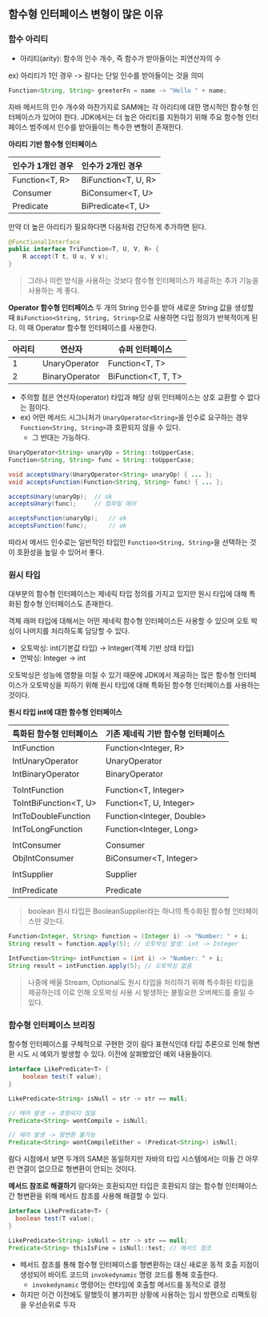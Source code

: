 ## 함수형 인터페이스 변형이 많은 이유

### 함수 아리티
- 아리티(arity): 함수의 인수 개수, 즉 함수가 받아들이는 피연산자의 수

ex) 아리티가 1인 경우 -> 람다는 단일 인수를 받아들이는 것을 의미
```java
Function<String, String> greeterFn = name -> "Hello " + name; 
```

자바 메서드의 인수 개수와 마찬가지로 SAM에는 각 아리티에 대한 명시적인 함수형 인터페이스가 있어야 한다. JDK에서는 더 높은 아리티를 지원하기 위해 주요 함수형 인터페이스 범주에서 인수를 받아들이는 특수한 변형이 존재한다.

**아리티 기반 함수형 인터페이스**

| 인수가 1개인 경우 | 인수가 2개인 경우 |
|:----|:----|
| Function<T, R> | BiFunction<T, U, R> |
| Consumer<T> | BiConsumer<T, U> |
| Predicate<T> | BiPredicate<T, U> |

만약 더 높은 아리티가 필요하다면 다음처럼 간단하게 추가하면 된다.
```java
@FunctionalInterface
public interface TriFunction<T, U, V, R> {
    R accept(T t, U u, V v);
}
```
> 그러나 이런 방식을 사용하는 것보다 함수형 인터페이스가 제공하는 추가 기능을 사용하는 게 좋다. 

**Operator 함수형 인터페이스**
두 개의 String 인수를 받아 새로운 String 값을 생성할 때 `BiFunction<String, String, String>`으로 사용하면 다입 정의가 반복적이게 된다. 이 때 Operator 함수형 인터페이스를 사용한다.

| 아리티 | 연산자 | 슈퍼 인터페이스 |
| --- | --- | --- |
| 1 | UnaryOperator<T> | Function<T, T> |
| 2 | BinaryOperator<T> | BiFunction<T, T, T> |

- 주의할 점은 연산자(operator) 타입과 해당 상위 인터페이스는 상호 교환할 수 없다는 점이다.
- ex) 어떤 메서드 시그니처가 `UnaryOperator<String>`을 인수로 요구하는 경우 `Function<String, String>`과 호환되지 않을 수 있다.
  - 그 반대는 가능하다.
```java
UnaryOperator<String> unaryOp = String::toUpperCase;
Function<String, String> func = String::toUpperCase;

void acceptsUnary(UnaryOperator<String> unaryOp) { ... };
void acceptsFunction(Function<String, String> func) { ... };

acceptsUnary(unaryOp);  // ok
acceptsUnary(func);     // 컴파일 에러 

acceptsFunction(unaryOp);   // ok
acceptsFunction(func);      // ok
```
따라서 메서드 인수로는 일반적인 타입인 `Function<String, String>`을 선택하는 것이 호환성을 높일 수 있어서 좋다.

### 원시 타입
대부분의 함수형 인터페이스는 제네릭 타입 정의를 가지고 있지만 원시 타입에 대해 특화된 함수형 인터페이스도 존재한다.

객체 래퍼 타입에 대해서는 어떤 제네릭 함수형 인터페이스든 사용할 수 있으며 오토 박싱이 나머지를 처리하도록 담당할 수 있다.
- 오토박싱: int(기본값 타입) -> Integer(객체 기반 상태 타입)
- 언박싱: Integer -> int

오토박싱은 성능에 영향을 미칠 수 있기 때문에 JDK에서 제공하는 많은 함수형 인터페이스가 오토박싱을 피하기 위해 원시 타입에 대해 특화된 함수형 인터페이스를 사용하는 것이다.

**원시 타입 int에 대한 함수형 인터페이스**

| 특화된 함수형 인터페이스         | 기존 제네릭 기반 함수형 인터페이스       |
|-----------------------|---------------------------|
| IntFunction<R>        | Function<Integer, R>      |
| IntUnaryOperator      | UnaryOperator<Integer>    |
| IntBinaryOperator     | BinaryOperator<Integer>   |
|                       |                           |
| ToIntFunction<T>      | Function<T, Integer>      |
| ToIntBiFunction<T, U> | Function<T, U, Integer>   |
| IntToDoubleFunction   | Function<Integer, Double> |
| IntToLongFunction     | Function<Integer, Long>   |
|                       |                           |
| IntConsumer           | Consumer<Integer>         |
| ObjIntConsumer<T>     | BiConsumer<T, Integer>    |
|                       |                           |
| IntSupplier           | Supplier<Integer>         |
|                       |                           |
| IntPredicate          | Predicate<Integer>        |

> boolean 원시 타입은 BooleanSupplier라는 하나의 특수화된 함수형 인터페이스만 갖는다.

```java
Function<Integer, String> function = (Integer i) -> "Number: " + i;
String result = function.apply(5); // 오토박싱 발생: int -> Integer

IntFunction<String> intFunction = (int i) -> "Number: " + i; 
String result = intFunction.apply(5); // 오토박싱 없음
```

> 나중에 배울 Stream, Optional도 원시 타입을 처리하기 위해 특수화된 타입을 제공하는데 이로 인해 오토박싱 사용 시 발생하는 불필요한 오버헤드를 줄일 수 있다.


### 함수형 인터페이스 브리징
함수형 인터페이스를 구체적으로 구현한 것이 람다 표현식인데 타입 추론으로 인해 형변환 시도 시 예외가 발생할 수 있다. 이전에 살펴봤었던 예외 내용들이다.
```java
interface LikePredicate<T> {
    boolean test(T value);
}

LikePredicate<String> isNull = str -> str == null;

// 에러 발생 -> 호환되지 않음
Predicate<String> wontCompile = isNull;

// 에러 발생 -> 형변환 불가능
Predicate<String> wontCompileEither = (Predicat<String>) isNull;
```

람다 시점에서 보면 두개의 SAM은 동일하지만 자바의 타입 시스템에서는 이들 간 아무런 연결이 없으므로 형변환이 안되는 것이다. 

**메서드 참조로 해결하기**
람다와는 호환되지만 타입은 호환되지 않는 함수형 인터페이스 간 형변환을 위해 메서드 참조를 사용해 해결할 수 있다.
```java
interface LikePredicate<T> {
  boolean test(T value);
}

LikePredicate<String> isNull = str -> str == null;
Predicate<String> thisIsFine = isNull::test; // 메서드 참조
```
- 메서드 참조를 통해 함수형 인터페이스를 형변환하는 대신 새로운 동적 호출 지점이 생성되어 바이트 코드의 `invokedynamic` 명령 코드를 통해 호출한다.
  - `invokedynamic` 명령어는 런타임에 호출할 메서드를 동적으로 결정
- 하지만 이건 이전에도 말했듯이 불가피한 상황에 사용하는 임시 방편으로 리팩토링을 우선순위로 두자


